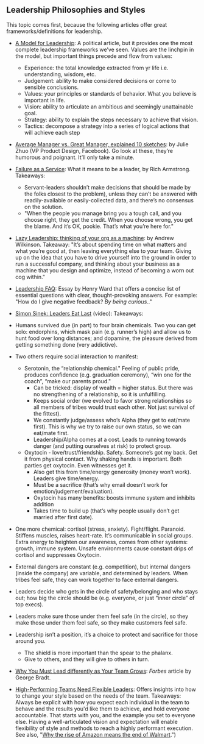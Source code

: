## Leadership Philosophies and Styles

This topic comes first, because the following articles offer great frameworks/definitions for leadership.

- [A Model for Leadership](http://randsinrepose.com/archives/leadership-comes-from-everywhere/): A political article, but it provides one the most complete leadership frameworks we’ve seen. Values are the linchpin in the model, but important things precede and flow from values:
  - Experience: the total knowledge extracted from yr life i.e. understanding, wisdom, etc.
  - Judgement: ability to make considered decisions or come to sensible conclusions.
  - Values: your principles or standards of behavior. What you believe is important in life. 
  - Vision: ability to articulate an ambitious and seemingly unattainable goal.
  - Strategy: ability to explain the steps necessary to achieve that vision.
  - Tactics: decompose a strategy into a series of logical actions that will achieve each step

- [Average Manager vs. Great Manager, explained 10 sketches](https://medium.com/the-year-of-the-looking-glass/average-manager-vs-great-manager-cf8a2e30907d): by Julie Zhuo (VP Product Design, Facebook). Go look at these, they’re humorous and poignant. It’ll only take a minute.

- [Failure as a Service](https://medium.com/servant-leadership/failure-as-a-service-937473b0c9b8): What it means to be a leader, by Rich Armstrong. Takeaways: 
  - Servant-leaders shouldn’t make decisions that should be made by the folks closest to the problem), unless they can’t be answered with readily-available or easily-collected data, and there’s no consensus on the solution.
  - "When the people you manage bring you a tough call, and you choose right, they get the credit. When you choose wrong, you get the blame. And it’s OK, pookie. That’s what you’re here for."

- [Lazy Leadership: thinking of your org as a machine](https://medium.com/flow/lazy-leadership-8ba19e34f959#.mixfpu15t): by Andrew Wilkinson. Takeaway: "It’s about spending time on what matters and what you’re good at, then leaving everything else to your team. Giving up on the idea that you have to drive yourself into the ground in order to run a successful company, and thinking about your business as a machine that you design and optimize, instead of becoming a worn out cog within."

- [Leadership FAQ](https://medium.com/eshares-blog/a-managers-faq-35858a229f84#.e0uby6of3): Essay by Henry Ward that offers a concise list of essential questions with clear, thought-provoking answers. For example: "How do I give negative feedback? *By being curious.*."

- [Simon Sinek: Leaders Eat Last](https://www.youtube.com/watch?v=ReRcHdeUG9Y) (video): Takeaways: 
- Humans survived due (in part) to four brain chemicals. Two you can get solo: endorphins, which mask pain (e.g. runner’s high) and allow us to hunt food over long distances; and dopamine, the pleasure derived from getting something done (very addictive). 
- Two others require social interaction to manifest:
  - Serotonin, the “relationship chemical." Feeling of public pride, produces confidence (e.g. graduation ceremony), “win one for the coach”, “make our parents proud." 
    - Can be tricked: display of wealth = higher status. But there was no strengthening of a relationship, so it is unfulfilling.
    - Keeps social order (we evolved to favor strong relationships so all members of tribes would trust each other. Not just survival of the fittest). 
    - We constantly judge/assess who’s Alpha (they get to eat/mate first). This is why we try to raise our own status, so we can eat/mate first.
    - Leadership/Alpha comes at a cost. Leads to running towards danger (and putting ourselves at risk) to protect group.
  - Oxytocin - love/trust/friendship. Safety. Someone’s got my back. Get it from physical contact. Why shaking hands is important. Both parties get oxytocin. Even witnesses get it.
    - Also get this from time/energy generosity (money won’t work). Leaders give time/energy.
    - Must be a sacrifice (that’s why email doesn’t work for emotion/judgement/evaluation).
    - Oxytocin has many benefits: boosts immune system and inhibits addition
    - Takes time to build up (that’s why people usually don’t get married after first date).
- One more chemical: cortisol (stress, anxiety). Fight/flight. Paranoid. Stiffens muscles, raises heart-rate. It’s communicable in social groups. Extra energy to heighten our awareness, comes from other systems: growth, immune system.
Unsafe environments cause constant drips of cortisol and suppresses Oxytocin.
- External dangers are constant (e.g. competition), but internal dangers (inside the company) are variable, and determined by leaders. When tribes feel safe, they can work together to face external dangers.
- Leaders decide who gets in the circle of safety/belonging and who stays out; how big the circle should be (e.g. everyone, or just “inner circle” of top execs).
- Leaders make sure those under them feel safe (in the circle), so they make those under them feel safe, so they make customers feel safe.
- Leadership isn’t a position, it’s a choice to protect and sacrifice for those around you.
  - The shield is more important than the spear to the phalanx.
  - Give to others, and they will give to others in turn.
  
- [Why You Must Lead differently as Your Team Grows](https://www.forbes.com/forbes/welcome/?toURL=https://www.forbes.com/sites/georgebradt/2013/10/16/why-you-must-lead-differently-as-your-team-grows/&refURL=&referrer=): *Forbes* article by George Bradt.
- [High-Performing Teams Need Flexible Leaders](https://medium.com/@srikardoddi/high-performing-teams-need-flexible-leaders-9243e7ec6e95): Offers insights into how to change your style based on the needs of the team. Takeaways: Always be explicit with how you expect each individual in the team to behave and the results you'd like them to achieve, and hold everyone accountable. That starts with you, and the example you set to everyone else. Having a well-articulated vision and expectation will enable flexibility of style and methods to reach a highly performant execution. See also, "[Why the rise of Amazon means the end of Walmart](https://www.forbes.com/sites/georgebradt/2015/07/08/why-the-rise-of-amazon-means-the-end-of-wal-mart/#1d4811962167).")

